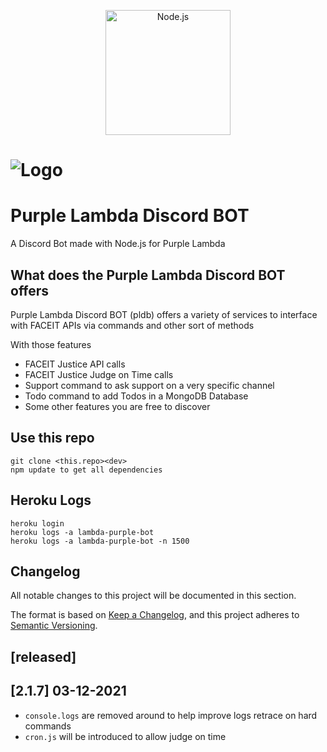 
<p align="center">
  <a href="https://nodejs.org/">
    <img
      alt="Node.js"
      src="https://nodejs.org/static/images/logo-light.svg"
      width="200"
    />
  </a>
</p>

# ![Logo](https://github.com/mongodb/mongo/blob/master/docs/leaf.svg) 

# Purple Lambda Discord BOT
A Discord Bot made with Node.js for Purple Lambda


## What does the Purple Lambda Discord BOT offers

<p>Purple Lambda Discord BOT (pldb) offers a variety of services to interface with FACEIT APIs via commands and other sort of methods</p>

<span>With those features</span>
<ul>
  <li>FACEIT Justice API calls</li>
  <li>FACEIT Justice Judge on Time calls</li>
  <li>Support command to ask support on a very specific channel</li>
  <li>Todo command to add Todos in a MongoDB Database</li>
  <li>Some other features you are free to discover</li>
</ul>

## Use this repo

```
git clone <this.repo><dev>
npm update to get all dependencies
```

## Heroku Logs

```
heroku login
heroku logs -a lambda-purple-bot
heroku logs -a lambda-purple-bot -n 1500
```

## Changelog

All notable changes to this project will be documented in this section.

The format is based on [Keep a Changelog](https://keepachangelog.com/en/1.0.0/),
and this project adheres to [Semantic Versioning](https://semver.org/spec/v2.0.0.html).

## [released]
## [2.1.7] 03-12-2021

- `console.logs` are removed around to help improve logs retrace on hard commands
- `cron.js` will be introduced to allow judge on time
